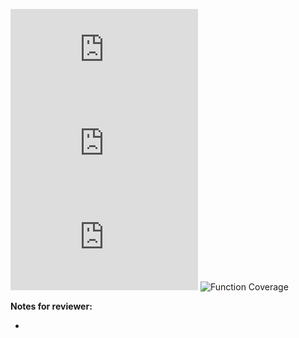 ![Line Coverage](https://img.shields.io/endpoint?url=https://gist.githubusercontent.com/increment-bot/bc4d7f80aa422d6d020a11baf639db03/raw/increment-protocol-line-coverage__pull_##.json)
![Statement Coverage](https://img.shields.io/endpoint?url=https://gist.githubusercontent.com/increment-bot/bc4d7f80aa422d6d020a11baf639db03/raw/increment-protocol-statement-coverage__pull_##.json)
![Branch Coverage](https://img.shields.io/endpoint?url=https://gist.githubusercontent.com/increment-bot/bc4d7f80aa422d6d020a11baf639db03/raw/increment-protocol-branch-coverage__pull_##.json)
![Function Coverage](https://img.shields.io/endpoint?url=https://gist.githubusercontent.com/increment-bot/bc4d7f80aa422d6d020a11baf639db03/raw/increment-protocol-function-coverage__pull_723.json)

**Notes for reviewer:**

-
